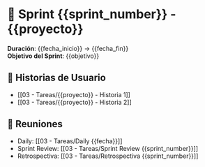 # 🏁 Sprint {{sprint_number}} - {{proyecto}}

**Duración**: {{fecha_inicio}} → {{fecha_fin}}  
**Objetivo del Sprint**: {{objetivo}}

## 📝 Historias de Usuario
- [[03 - Tareas/{{proyecto}} - Historia 1]]
- [[03 - Tareas/{{proyecto}} - Historia 2]]

## 📆 Reuniones
- Daily: [[03 - Tareas/Daily {{fecha}}]]
- Sprint Review: [[03 - Tareas/Sprint Review {{sprint_number}}]]
- Retrospectiva: [[03 - Tareas/Retrospectiva {{sprint_number}}]]
